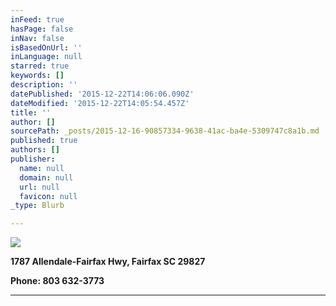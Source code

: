 ```yaml
---
inFeed: true
hasPage: false
inNav: false
isBasedOnUrl: ''
inLanguage: null
starred: true
keywords: []
description: ''
datePublished: '2015-12-22T14:06:06.090Z'
dateModified: '2015-12-22T14:05:54.457Z'
title: ''
author: []
sourcePath: _posts/2015-12-16-90857334-9638-41ac-ba4e-5309747c8a1b.md
published: true
authors: []
publisher:
  name: null
  domain: null
  url: null
  favicon: null
_type: Blurb

---
```

![](https://s3-us-west-2.amazonaws.com/the-grid-img/p/f7f5eafbd51523a51737c173655b63a28c231361.jpg)

**1787 Allendale-Fairfax Hwy, Fairfax  SC  29827**

**Phone:  803 632-3773**

****